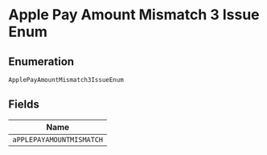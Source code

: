 
# Apple Pay Amount Mismatch 3 Issue Enum

## Enumeration

`ApplePayAmountMismatch3IssueEnum`

## Fields

| Name |
|  --- |
| `aPPLEPAYAMOUNTMISMATCH` |


